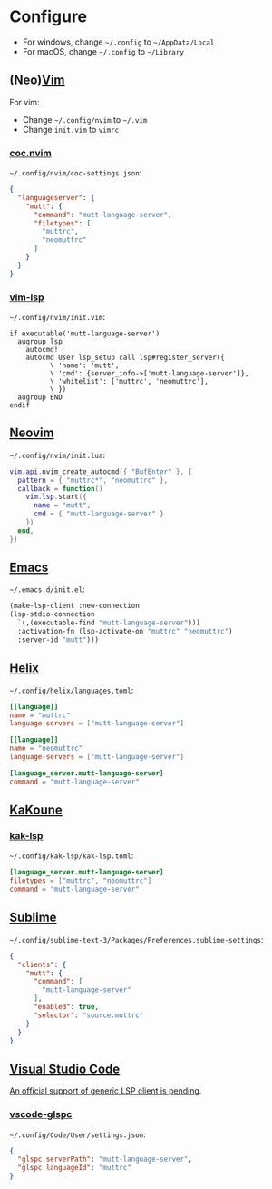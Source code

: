 # Configure

- For windows, change `~/.config` to `~/AppData/Local`
- For macOS, change `~/.config` to `~/Library`

## (Neo)[Vim](https://www.vim.org)

For vim:

- Change `~/.config/nvim` to `~/.vim`
- Change `init.vim` to `vimrc`

### [coc.nvim](https://github.com/neoclide/coc.nvim)

`~/.config/nvim/coc-settings.json`:

```json
{
  "languageserver": {
    "mutt": {
      "command": "mutt-language-server",
      "filetypes": [
        "muttrc",
        "neomuttrc"
      ]
    }
  }
}
```

### [vim-lsp](https://github.com/prabirshrestha/vim-lsp)

`~/.config/nvim/init.vim`:

```vim
if executable('mutt-language-server')
  augroup lsp
    autocmd!
    autocmd User lsp_setup call lsp#register_server({
          \ 'name': 'mutt',
          \ 'cmd': {server_info->['mutt-language-server']},
          \ 'whitelist': ['muttrc', 'neomuttrc'],
          \ })
  augroup END
endif
```

## [Neovim](https://neovim.io)

`~/.config/nvim/init.lua`:

```lua
vim.api.nvim_create_autocmd({ "BufEnter" }, {
  pattern = { "muttrc*", "neomuttrc" },
  callback = function()
    vim.lsp.start({
      name = "mutt",
      cmd = { "mutt-language-server" }
    })
  end,
})
```

## [Emacs](https://www.gnu.org/software/emacs)

`~/.emacs.d/init.el`:

```lisp
(make-lsp-client :new-connection
(lsp-stdio-connection
  `(,(executable-find "mutt-language-server")))
  :activation-fn (lsp-activate-on "muttrc" "neomuttrc")
  :server-id "mutt")))
```

## [Helix](https://helix-editor.com/)

`~/.config/helix/languages.toml`:

```toml
[[language]]
name = "muttrc"
language-servers = ["mutt-language-server"]

[[language]]
name = "neomuttrc"
language-servers = ["mutt-language-server"]

[language_server.mutt-language-server]
command = "mutt-language-server"
```

## [KaKoune](https://kakoune.org/)

### [kak-lsp](https://github.com/kak-lsp/kak-lsp)

`~/.config/kak-lsp/kak-lsp.toml`:

```toml
[language_server.mutt-language-server]
filetypes = ["muttrc", "neomuttrc"]
command = "mutt-language-server"
```

## [Sublime](https://www.sublimetext.com)

`~/.config/sublime-text-3/Packages/Preferences.sublime-settings`:

```json
{
  "clients": {
    "mutt": {
      "command": [
        "mutt-language-server"
      ],
      "enabled": true,
      "selector": "source.muttrc"
    }
  }
}
```

## [Visual Studio Code](https://code.visualstudio.com/)

[An official support of generic LSP client is pending](https://github.com/microsoft/vscode/issues/137885).

### [vscode-glspc](https://gitlab.com/ruilvo/vscode-glspc)

`~/.config/Code/User/settings.json`:

```json
{
  "glspc.serverPath": "mutt-language-server",
  "glspc.languageId": "muttrc"
}
```
